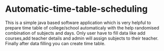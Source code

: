 # Automatic-time-table-scheduling
This is a simple java based software application which is very helpful to prepare time table of college/school automaticaly 
with the help randomised combination of subjects and days. Only user have to fill data like add courses,add teacher details and admin
will assign subjects to their teacher.
Finally after data filling you can create time table.

